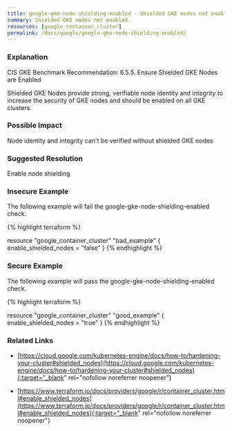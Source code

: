 ```yaml
---
title: google-gke-node-shielding-enabled - Shielded GKE nodes not enabled.
summary: Shielded GKE nodes not enabled. 
resources: [google_container_cluster] 
permalink: /docs/google/google-gke-node-shielding-enabled/
---
```

### Explanation


CIS GKE Benchmark Recommendation: 6.5.5. Ensure Shielded GKE Nodes are Enabled

Shielded GKE Nodes provide strong, verifiable node identity and integrity to increase the security of GKE nodes and should be enabled on all GKE clusters.


### Possible Impact
Node identity and integrity can't be verified without shielded GKE nodes

### Suggested Resolution
Enable node shielding


### Insecure Example

The following example will fail the google-gke-node-shielding-enabled check.

{% highlight terraform %}

resource "google_container_cluster" "bad_example" {
	enable_shielded_nodes = "false"
}
{% endhighlight %}



### Secure Example

The following example will pass the google-gke-node-shielding-enabled check.

{% highlight terraform %}

resource "google_container_cluster" "good_example" {
	enable_shielded_nodes = "true"
}
{% endhighlight %}



### Related Links


- [https://cloud.google.com/kubernetes-engine/docs/how-to/hardening-your-cluster#shielded_nodes](https://cloud.google.com/kubernetes-engine/docs/how-to/hardening-your-cluster#shielded_nodes){:target="_blank" rel="nofollow noreferrer noopener"}

- [https://www.terraform.io/docs/providers/google/r/container_cluster.html#enable_shielded_nodes](https://www.terraform.io/docs/providers/google/r/container_cluster.html#enable_shielded_nodes){:target="_blank" rel="nofollow noreferrer noopener"}


